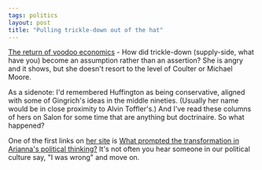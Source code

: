 ```yaml
---
tags: politics
layout: post
title: "Pulling trickle-down out of the hat"
---
```




<a href="http://www.salon.com/news/col/huff/2002/09/05/voodoo/index.html">The return of voodoo economics</a> - How did trickle-down (supply-side, what have you) become an assumption rather than an assertion? She is angry and it shows, but she doesn't resort to the level of Coulter or Michael Moore.

<p>As a sidenote: I'd remembered Huffington as being conservative, aligned with some of Gingrich's ideas in the middle nineties. (Usually her name would be in close proximity to Alvin Toffler's.) And I've read these columns of hers on Salon for some time that are anything but doctrinaire. So what happened?</p>

<p>One of the first links on <a href="http://wwww.ariannaonline.com/">her site</a>    is <a href="http://www.ariannaonline.com/latimes.html">What prompted the transformation in Arianna's political thinking?</a> It's not often you hear someone in our political culture say, "I was wrong" and move on.


